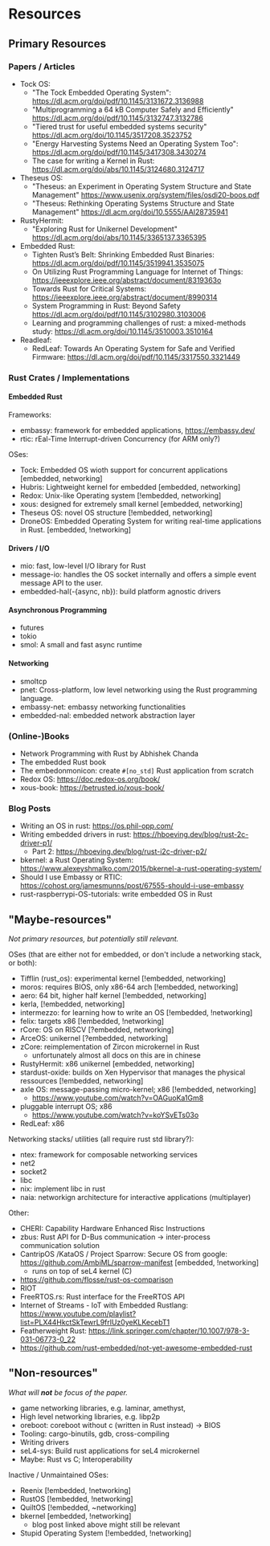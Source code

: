 # Resources

## Primary Resources

### Papers / Articles

- Tock OS:
  - "The Tock Embedded Operating System": <https://dl.acm.org/doi/pdf/10.1145/3131672.3136988>
  - "Multiprogramming a 64 kB Computer Safely and Efficiently" <https://dl.acm.org/doi/pdf/10.1145/3132747.3132786>
  - "Tiered trust for useful embedded systems security" <https://dl.acm.org/doi/10.1145/3517208.3523752>
  - "Energy Harvesting Systems Need an Operating System Too": <https://dl.acm.org/doi/pdf/10.1145/3417308.3430274>
  - The case for writing a Kernel in Rust: <https://dl.acm.org/doi/abs/10.1145/3124680.3124717>
- Theseus OS:
  - "Theseus: an Experiment in Operating System Structure and State Management" <https://www.usenix.org/system/files/osdi20-boos.pdf>
  - "Theseus: Rethinking Operating Systems Structure and State Management" <https://dl.acm.org/doi/10.5555/AAI28735941>
- RustyHermit:
  - "Exploring Rust for Unikernel Development" <https://dl.acm.org/doi/abs/10.1145/3365137.3365395>  
- Embedded Rust:
  - Tighten Rust’s Belt: Shrinking Embedded Rust Binaries: <https://dl.acm.org/doi/pdf/10.1145/3519941.3535075>
  - On Utilizing Rust Programming Language for Internet of Things: <https://ieeexplore.ieee.org/abstract/document/8319363o>
  - Towards Rust for Critical Systems: <https://ieeexplore.ieee.org/abstract/document/8990314>
  - System Programming in Rust: Beyond Safety <https://dl.acm.org/doi/pdf/10.1145/3102980.3103006>
  - Learning and programming challenges of rust: a mixed-methods study: <https://dl.acm.org/doi/10.1145/3510003.3510164>
- Readleaf:
  - RedLeaf: Towards An Operating System for Safe and Verified Firmware: <https://dl.acm.org/doi/pdf/10.1145/3317550.3321449>

### Rust Crates / Implementations

#### Embedded Rust

Frameworks:

- embassy: framework for embedded applications, <https://embassy.dev/>
- rtic: rEal-Time Interrupt-driven Concurrency (for ARM only?)

OSes:

- Tock: Embedded OS wioth support for concurrent applications                               [embedded, networking]
- Hubris: Lightweight kernel for embedded                                                   [embedded, networking]
- Redox: Unix-like Operating system                                                         [!embedded, networking]
- xous: designed for extremely small kernel                                                 [embedded, networking]
- Theseus OS: novel OS structure                                                            [!embedded, networking]
- DroneOS: Embedded Operating System for writing real-time applications in Rust.            [embedded, !networking]


#### Drivers / I/O

- mio: fast, low-level I/O library for Rust
- message-io: handles the OS socket internally and offers a simple event message API to the user.
- embedded-hal(-{async, nb}): build platform agnostic drivers

#### Asynchronous Programming

- futures
- tokio
- smol: A small and fast async runtime

#### Networking

- smoltcp
- pnet: Cross-platform, low level networking using the Rust programming language.
- embassy-net: embassy networking functionalities
- embedded-nal: embedded network abstraction layer

### (Online-)Books

- Network Programming with Rust by Abhishek Chanda
- The embedded Rust book
- The embedonmonicon: create `#[no_std]` Rust application from scratch
- Redox OS: <https://doc.redox-os.org/book/>
- xous-book: <https://betrusted.io/xous-book/>

### Blog Posts

- Writing an OS in rust: <https://os.phil-opp.com/>
- Writing embedded drivers in rust: <https://hboeving.dev/blog/rust-2c-driver-p1/>
  - Part 2: <https://hboeving.dev/blog/rust-i2c-driver-p2/>
- bkernel: a Rust Operating System: <https://www.alexeyshmalko.com/2015/bkernel-a-rust-operating-system/>
- Should I use Embassy or RTIC: <https://cohost.org/jamesmunns/post/67555-should-i-use-embassy>
- rust-raspberrypi-OS-tutorials: write embedded OS in Rust

## "Maybe-resources"

_Not primary resources, but potentially still relevant._

OSes (that are either not for embedded, or don't include a networking stack, or both):

- Tifflin (rust_os): experimental kernel [!embedded, networking]
- moros: requires BIOS, only x86-64 arch [!embedded, networking]
- aero: 64 bit, higher half kernel [!embedded, networking]
- kerla, [!embedded, networking]
- intermezzo: for learning how to write an OS [!embedded, !networking]
- felix: targets x86 [!embedded, !networking]
- rCore: OS on RISCV [?embedded, networking]
- ArceOS: unikernel [?embedded, networking]
- zCore: reimplementation of Zircon microkernel in Rust
  - unfortunately almost all docs on this are in chinese
- RustyHermit: x86 unikernel [embedded, networking]
- stardust-oxide: builds on Xen Hypervisor that manages the physical ressources [!embedded, networking]
- axle OS: message-passing micro-kernel; x86 [!embedded, networking]
  - https://www.youtube.com/watch?v=OAGuoKa1Gm8
- pluggable interrupt OS; x86
  - https://www.youtube.com/watch?v=koYSvETs03o
- RedLeaf: x86

Networking stacks/ utilities (all require rust std library?):

- ntex: framework for composable networking services
- net2
- socket2
- libc
- nix: implement libc in rust
- naia: networkign architecture for interactive applications (multiplayer)

Other:

- CHERI: Capability Hardware Enhanced Risc Instructions
- zbus: Rust API for D-Bus communication -> inter-process communication solution
- CantripOS /KataOS / Project Sparrow: Secure OS from google: <https://github.com/AmbiML/sparrow-manifest> [embedded, !networking]
  - runs on top of seL4 kernel (C)
- <https://github.com/flosse/rust-os-comparison>
- RIOT
- FreeRTOS.rs: Rust interface for the FreeRTOS API
- Internet of Streams - IoT with Embedded Rustlang: <https://www.youtube.com/playlist?list=PLX44HkctSkTewrL9frlUz0yeKLKecebT1>
- Featherweight Rust: <https://link.springer.com/chapter/10.1007/978-3-031-06773-0_22>
- <https://github.com/rust-embedded/not-yet-awesome-embedded-rust>

## "Non-resources"

_What will **not** be focus of the paper._

- game networking libraries, e.g. laminar, amethyst,
- High level networking libraries, e.g. libp2p
- oreboot: coreboot without c (written in Rust instead) -> BIOS
- Tooling: cargo-binutils, gdb, cross-compiling
- Writing drivers
- seL4-sys: Build rust applications for seL4 microkernel
- Maybe: Rust vs C; Interoperability

Inactive / Unmaintained OSes:

- Reenix                                [!embedded, !networking]
- RustOS                                [!embedded, !networking]
- QuiltOS                               [!embedded, ~networking]
- bkernel                               [embedded, !networking]
  - blog post linked above might still be relevant
- Stupid Operating System               [!embedded, !networking]

